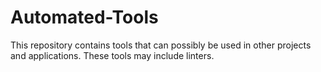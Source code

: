 # Automated-Tools
This repository contains tools that can possibly be used in other projects and applications. These tools may include linters.
